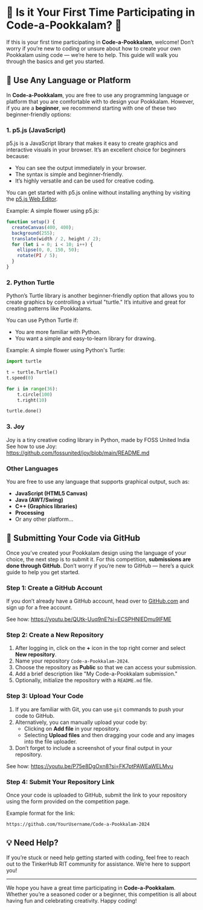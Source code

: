 # 🌸 Is it Your First Time Participating in Code-a-Pookkalam? 🌸

If this is your first time participating in **Code-a-Pookkalam**, welcome! Don’t worry if you’re new to coding or unsure about how to create your own Pookkalam using code — we’re here to help. This guide will walk you through the basics and get you started.

## 🎨 Use Any Language or Platform

In **Code-a-Pookkalam**, you are free to use any programming language or platform that you are comfortable with to design your Pookkalam. However, if you are a **beginner**, we recommend starting with one of these two beginner-friendly options:

### 1. **p5.js (JavaScript)**

p5.js is a JavaScript library that makes it easy to create graphics and interactive visuals in your browser. It’s an excellent choice for beginners because:
- You can see the output immediately in your browser.
- The syntax is simple and beginner-friendly.
- It’s highly versatile and can be used for creative coding.

You can get started with p5.js online without installing anything by visiting the [p5.js Web Editor](https://editor.p5js.org/).

Example: A simple flower using p5.js:

```javascript
function setup() {
  createCanvas(400, 400);
  background(255);
  translate(width / 2, height / 2);
  for (let i = 0; i < 10; i++) {
    ellipse(0, 0, 150, 50);
    rotate(PI / 5);
  }
}
```

### 2. **Python Turtle**

Python’s Turtle library is another beginner-friendly option that allows you to create graphics by controlling a virtual "turtle." It’s intuitive and great for creating patterns like Pookkalams.

You can use Python Turtle if:
- You are more familiar with Python.
- You want a simple and easy-to-learn library for drawing.

Example: A simple flower using Python's Turtle:

```python
import turtle

t = turtle.Turtle()
t.speed(0)

for i in range(36):
    t.circle(100)
    t.right(10)

turtle.done()
```

### 3. **Joy**

Joy is a tiny creative coding library in Python, made by FOSS United India
See how to use Joy: https://github.com/fossunited/joy/blob/main/README.md

### Other Languages

You are free to use any language that supports graphical output, such as:
- **JavaScript (HTML5 Canvas)**
- **Java (AWT/Swing)**
- **C++ (Graphics libraries)**
- **Processing**
- Or any other platform...

## 🔗 Submitting Your Code via GitHub

Once you’ve created your Pookkalam design using the language of your choice, the next step is to submit it. For this competition, **submissions are done through GitHub**. Don’t worry if you’re new to GitHub — here’s a quick guide to help you get started.

### Step 1: Create a GitHub Account

If you don’t already have a GitHub account, head over to [GitHub.com](https://github.com) and sign up for a free account.

See how: https://youtu.be/QUtk-Uuq9nE?si=ECSPHNIEDmu9IFME

### Step 2: Create a New Repository

1. After logging in, click on the **+** icon in the top right corner and select **New repository**.
2. Name your repository `Code-a-Pookkalam-2024`.
3. Choose the repository as **Public** so that we can access your submission.
4. Add a brief description like "My Code-a-Pookkalam submission."
5. Optionally, initialize the repository with a `README.md` file.

### Step 3: Upload Your Code

1. If you are familiar with Git, you can use `git` commands to push your code to GitHub.
2. Alternatively, you can manually upload your code by:
   - Clicking on **Add file** in your repository.
   - Selecting **Upload files** and then dragging your code and any images into the file uploader.
3. Don’t forget to include a screenshot of your final output in your repository.

See how: https://youtu.be/P75e8DgOxn8?si=FK7ptPAWEaWELMvu

### Step 4: Submit Your Repository Link

Once your code is uploaded to GitHub, submit the link to your repository using the form provided on the competition page.

Example format for the link:
```
https://github.com/YourUsername/Code-a-Pookkalam-2024
```

## 💡 Need Help?

If you’re stuck or need help getting started with coding, feel free to reach out to the TinkerHub RIT community for assistance. We’re here to support you!

---

We hope you have a great time participating in **Code-a-Pookkalam**. Whether you’re a seasoned coder or a beginner, this competition is all about having fun and celebrating creativity. Happy coding!
